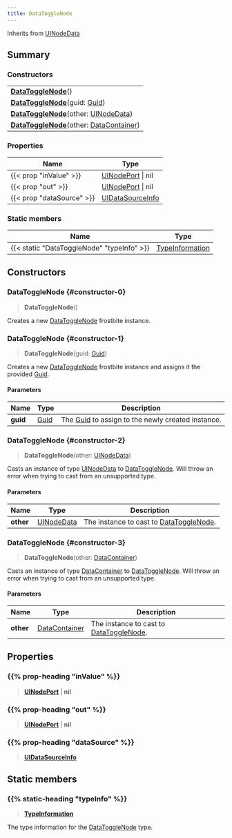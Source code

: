 ```yaml
---
title: DataToggleNode
---
```


Inherits from [UINodeData](/vext/ref/fb/uinodedata)

## Summary

### Constructors

|  |
| --- |
| **[DataToggleNode](#constructor-0)**() |
| **[DataToggleNode](#constructor-1)**(guid: [Guid](/vext/ref/shared/type/guid)) |
| **[DataToggleNode](#constructor-2)**(other: [UINodeData](/vext/ref/fb/uinodedata)) |
| **[DataToggleNode](#constructor-3)**(other: [DataContainer](/vext/ref/shared/type/datacontainer)) |

### Properties

| Name | Type |
| ---- | ---- |
| {{< prop "inValue" >}} | [UINodePort](/vext/ref/fb/uinodeport) \| nil |
| {{< prop "out" >}} | [UINodePort](/vext/ref/fb/uinodeport) \| nil |
| {{< prop "dataSource" >}} | [UIDataSourceInfo](/vext/ref/fb/uidatasourceinfo) |

### Static members

| Name | Type |
| ---- | ---- |
| {{< static "DataToggleNode" "typeInfo" >}} | [TypeInformation](/vext/ref/shared/type/typeinformation) |

## Constructors

### DataToggleNode {#constructor-0}

> **DataToggleNode**()

Creates a new [DataToggleNode](/vext/ref/fb/datatogglenode) frostbite instance.

### DataToggleNode {#constructor-1}

> **DataToggleNode**(guid: [Guid](/vext/ref/shared/type/guid))

Creates a new [DataToggleNode](/vext/ref/fb/datatogglenode) frostbite instance and assigns it the provided [Guid](/vext/ref/shared/type/guid).

#### Parameters

| Name | Type | Description |
| ---- | ---- | ----------- |
| **guid** | [Guid](/vext/ref/shared/type/guid) | The [Guid](/vext/ref/shared/type/guid) to assign to the newly created instance. |

### DataToggleNode {#constructor-2}

> **DataToggleNode**(other: [UINodeData](/vext/ref/fb/uinodedata))

Casts an instance of type [UINodeData](/vext/ref/fb/uinodedata) to [DataToggleNode](/vext/ref/fb/datatogglenode). Will throw an error when trying to cast from an unsupported type.

#### Parameters

| Name | Type | Description |
| ---- | ---- | ----------- |
| **other** | [UINodeData](/vext/ref/fb/uinodedata) | The instance to cast to [DataToggleNode](/vext/ref/fb/datatogglenode). |

### DataToggleNode {#constructor-3}

> **DataToggleNode**(other: [DataContainer](/vext/ref/shared/type/datacontainer))

Casts an instance of type [DataContainer](/vext/ref/shared/type/datacontainer) to [DataToggleNode](/vext/ref/fb/datatogglenode). Will throw an error when trying to cast from an unsupported type.

#### Parameters

| Name | Type | Description |
| ---- | ---- | ----------- |
| **other** | [DataContainer](/vext/ref/shared/type/datacontainer) | The instance to cast to [DataToggleNode](/vext/ref/fb/datatogglenode). |

## Properties

### {{% prop-heading "inValue" %}}

> **[UINodePort](/vext/ref/fb/uinodeport)** \| **nil**

### {{% prop-heading "out" %}}

> **[UINodePort](/vext/ref/fb/uinodeport)** \| **nil**

### {{% prop-heading "dataSource" %}}

> **[UIDataSourceInfo](/vext/ref/fb/uidatasourceinfo)**

## Static members

### {{% static-heading "typeInfo" %}}

> **[TypeInformation](/vext/ref/shared/type/typeinformation)**

The type information for the [DataToggleNode](/vext/ref/fb/datatogglenode) type.

